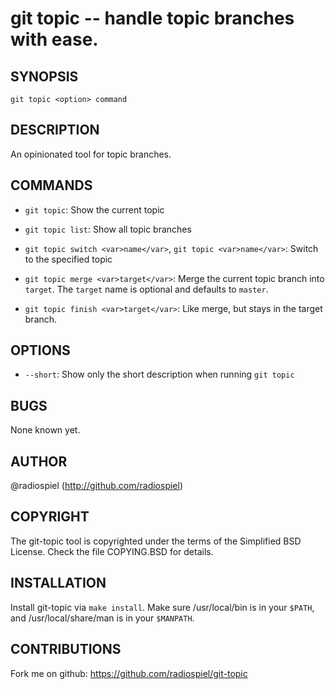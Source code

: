 git topic -- handle topic branches with ease.
=============================================

## SYNOPSIS

`git topic <option> command`

## DESCRIPTION

An opinionated tool for topic branches.

## COMMANDS

  * `git topic`:
    Show the current topic

  * `git topic list`:
    Show all topic branches

  * `git topic switch <var>name</var>`, `git topic <var>name</var>`:
    Switch to the specified topic

  * `git topic merge <var>target</var>`:
    Merge the current topic branch into `target`. The `target` name is optional and
    defaults to `master`.

  * `git topic finish <var>target</var>`:
    Like merge, but stays in the target branch.

## OPTIONS

  * `--short`:
    Show only the short description when running `git topic`

## BUGS

None known yet.

## AUTHOR

@radiospiel (http://github.com/radiospiel)

## COPYRIGHT

The git-topic tool is copyrighted under the terms of the Simplified BSD License. Check the file COPYING.BSD for details.

## INSTALLATION

Install git-topic via `make install`. Make sure /usr/local/bin is in your `$PATH`, and /usr/local/share/man is in your `$MANPATH`.

## CONTRIBUTIONS

Fork me on github: https://github.com/radiospiel/git-topic


[SYNOPSIS]: #SYNOPSIS "SYNOPSIS"
[DESCRIPTION]: #DESCRIPTION "DESCRIPTION"
[COMMANDS]: #COMMANDS "COMMANDS"
[OPTIONS]: #OPTIONS "OPTIONS"
[BUGS]: #BUGS "BUGS"
[AUTHOR]: #AUTHOR "AUTHOR"
[COPYRIGHT]: #COPYRIGHT "COPYRIGHT"
[INSTALLATION]: #INSTALLATION "INSTALLATION"
[CONTRIBUTIONS]: #CONTRIBUTIONS "CONTRIBUTIONS"


[topic]: git-topic.html
